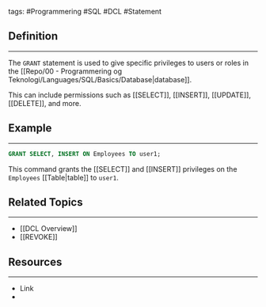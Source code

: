 tags: #Programmering #SQL #DCL #Statement 

## Definition 
---
The `GRANT` statement is used to give specific privileges to users or roles in the [[Repo/00 - Programmering og Teknologi/Languages/SQL/Basics/Database|database]]. 

This can include permissions such as [[SELECT]], [[INSERT]], [[UPDATE]], [[DELETE]], and more.
## Example
---
```sql
GRANT SELECT, INSERT ON Employees TO user1;
```
This command grants the [[SELECT]] and [[INSERT]] privileges on the `Employees` [[Table|table]] to `user1`.


## Related Topics
---
- [[DCL Overview]]
- [[REVOKE]]

## Resources
---
- Link
- 